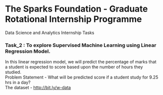 # The Sparks Foundation - Graduate Rotational Internship Programme
Data Science and Analytics Internship Tasks  

### Task_2 : To explore Supervised Machine Learning using Linear Regression Model.
In this linear regression model, we will predict the percentage of marks that a student is expected to score based upon the number of hours they studied.    
Problem Statement - What will be predicted score if a student study for 9.25 hrs in a day?  
The dataset - http://bit.ly/w-data
